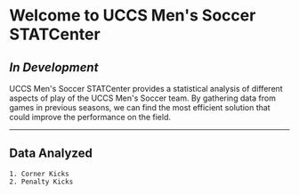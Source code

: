 # **Welcome to UCCS Men's Soccer STATCenter**
## *In Development*

UCCS Men's Soccer STATCenter provides a statistical analysis of different aspects of play of the UCCS Men's Soccer team. By gathering data from games in previous seasons, we can find the most efficient solution that could improve the performance on the field.

---

## Data Analyzed
```
1. Corner Kicks
2. Penalty Kicks
```
